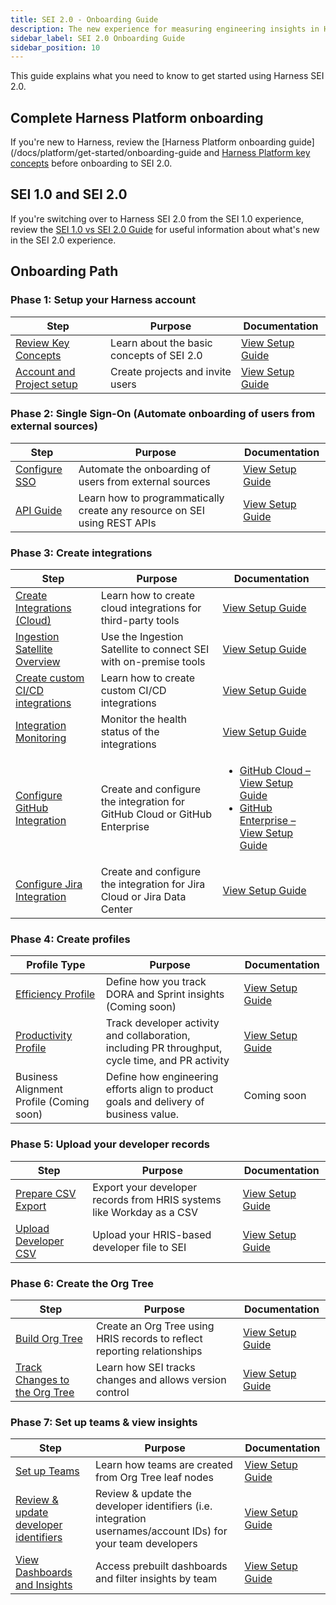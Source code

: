 ```yaml
---
title: SEI 2.0 - Onboarding Guide
description: The new experience for measuring engineering insights in Harness SEI
sidebar_label: SEI 2.0 Onboarding Guide
sidebar_position: 10
---
```


This guide explains what you need to know to get started using Harness SEI 2.0.

## Complete Harness Platform onboarding

If you're new to Harness, review the [Harness Platform onboarding guide](/docs/platform/get-started/onboarding-guide and [Harness Platform key concepts](/docs/platform/get-started/key-concepts) before onboarding to SEI 2.0.

## SEI 1.0 and SEI 2.0

If you're switching over to Harness SEI 2.0 from the SEI 1.0 experience, review the [SEI 1.0 vs SEI 2.0 Guide](/docs/software-engineering-insights/harness-sei/sei-overview.md) for useful information about what's new in the SEI 2.0 experience.

## Onboarding Path

### Phase 1: Setup your Harness account

| **Step** | **Purpose** | **Documentation** |
|---------|-------------|-------------------|
| <a href="/docs/software-engineering-insights/harness-sei/get-started/sei-key-concepts">Review Key Concepts</a> | Learn about the basic concepts of SEI 2.0 | [View Setup Guide](/docs/software-engineering-insights/harness-sei/get-started/sei-key-concepts) |  
| <a href="/docs/platform/organizations-and-projects/create-an-organization">Account and Project setup</a> | Create projects and invite users | [View Setup Guide](/docs/platform/organizations-and-projects/create-an-organization) |

### Phase 2: Single Sign-On (Automate onboarding of users from external sources​)

| **Step** | **Purpose** | **Documentation** |
|---------|-------------|-------------------|
| <a href="/docs/platform/authentication/authentication-overview">Configure SSO</a> | Automate the onboarding of users from external sources | [View Setup Guide](/docs/platform/authentication/authentication-overview) |  
| <a href="/docs/platform/automation/api/api-quickstart">API Guide</a> | Learn how to programmatically create any resource on SEI using REST APIs | [View Setup Guide](/docs/platform/automation/api/api-quickstart) |

### Phase 3: Create integrations

| **Step** | **Purpose** | **Documentation** |
|---------|-------------|-------------------|
| <a href="/docs/software-engineering-insights/propelo-sei/setup-sei/configure-integrations/sei-integrations-overview">Create Integrations (Cloud)</a> | Learn how to create cloud integrations for third-party tools | [View Setup Guide](/docs/software-engineering-insights/propelo-sei/setup-sei/configure-integrations/sei-integrations-overview) |
| <a href="/docs/software-engineering-insights/propelo-sei/setup-sei/sei-ingestion-satellite/satellite-overview">Ingestion Satellite Overview</a> | Use the Ingestion Satellite to connect SEI with on-premise tools | [View Setup Guide](/docs/software-engineering-insights/propelo-sei/setup-sei/sei-ingestion-satellite/satellite-overview) |
| <a href="/docs/software-engineering-insights/propelo-sei/setup-sei/configure-integrations/custom-cicd/sei-custom-cicd-integration">Create custom CI/CD integrations</a> | Learn how to create custom CI/CD integrations | [View Setup Guide](/docs/software-engineering-insights/propelo-sei/setup-sei/configure-integrations/custom-cicd/sei-custom-cicd-integration) |
| <a href="/docs/software-engineering-insights/propelo-sei/setup-sei/configure-integrations/sei-integrations-overview#integration-monitoring">Integration Monitoring</a> | Monitor the health status of the integrations | [View Setup Guide](/docs/software-engineering-insights/propelo-sei/setup-sei/configure-integrations/sei-integrations-overview#integration-monitoring) |
| <a href="/docs/software-engineering-insights/propelo-sei/setup-sei/configure-integrations/github/sei-github-integration">Configure GitHub Integration</a> | Create and configure the integration for GitHub Cloud or GitHub Enterprise | <ul><li>[GitHub Cloud – View Setup Guide](/docs/software-engineering-insights/propelo-sei/setup-sei/configure-integrations/github/sei-github-integration)</li><li>[GitHub Enterprise – View Setup Guide](/docs/software-engineering-insights/propelo-sei/setup-sei/configure-integrations/github/sei-github-integration)</li></ul> |
| <a href="/docs/software-engineering-insights/propelo-sei/setup-sei/configure-integrations/jira/sei-jira-integration">Configure Jira Integration</a> | Create and configure the integration for Jira Cloud or Jira Data Center | [View Setup Guide](/docs/software-engineering-insights/propelo-sei/setup-sei/configure-integrations/jira/sei-jira-integration) |


### Phase 4: Create profiles

| **Profile Type** | **Purpose** | **Documentation** |
|------------------|-------------|--------------------|
| [Efficiency Profile](/docs/software-engineering-insights/harness-sei/setup-sei/setup-profiles/efficiency-profile) | Define how you track DORA and Sprint insights (Coming soon) | [View Setup Guide](/docs/software-engineering-insights/harness-sei/setup-sei/setup-profiles/efficiency-profile) |
| [Productivity Profile](/docs/category/set-up-profiles) | Track developer activity and collaboration, including PR throughput, cycle time, and PR activity | [View Setup Guide](/docs/category/set-up-profiles) |
| Business Alignment Profile (Coming soon) | Define how engineering efforts align to product goals and delivery of business value. | Coming soon |

### Phase 5: Upload your developer records

| **Step** | **Purpose** | **Documentation** |
|---------|-------------|-------------------|
| [Prepare CSV Export](/docs/software-engineering-insights/harness-sei/setup-sei/upload-developer-records) | Export your developer records from HRIS systems like Workday as a CSV | [View Setup Guide](/docs/software-engineering-insights/harness-sei/setup-sei/upload-developer-records) |
| [Upload Developer CSV](/docs/software-engineering-insights/harness-sei/setup-sei/upload-developer-records) | Upload your HRIS-based developer file to SEI | [View Setup Guide](/docs/software-engineering-insights/harness-sei/setup-sei/upload-developer-records) |

### Phase 6: Create the Org Tree

| **Step** | **Purpose** | **Documentation** |
|---------|-------------|-------------------|
| [Build Org Tree](/docs/software-engineering-insights/harness-sei/setup-sei/setup-org-tree) | Create an Org Tree using HRIS records to reflect reporting relationships | [View Setup Guide](/docs/software-engineering-insights/harness-sei/setup-sei/setup-org-tree) |
| [Track Changes to the Org Tree](/docs/software-engineering-insights/harness-sei/setup-sei/setup-org-tree) | Learn how SEI tracks changes and allows version control | [View Setup Guide](/docs/software-engineering-insights/harness-sei/setup-sei/setup-org-tree) |

### Phase 7: Set up teams & view insights

| **Step** | **Purpose** | **Documentation** |
|---------|-------------|-------------------|
| [Set up Teams](/docs/software-engineering-insights/harness-sei/setup-sei/setup-teams) | Learn how teams are created from Org Tree leaf nodes | [View Setup Guide](/docs/software-engineering-insights/harness-sei/setup-sei/setup-teams) |
| [Review & update developer identifiers](/docs/software-engineering-insights/harness-sei/setup-sei/setup-teams) | Review & update the developer identifiers (i.e. integration usernames/account IDs) for your team developers | [View Setup Guide](/docs/software-engineering-insights/harness-sei/setup-sei/setup-teams) |
| [View Dashboards and Insights](/docs/software-engineering-insights/harness-sei/setup-sei/view-insights/insights) | Access prebuilt dashboards and filter insights by team | [View Setup Guide](/docs/software-engineering-insights/harness-sei/setup-sei/view-insights/insights) |